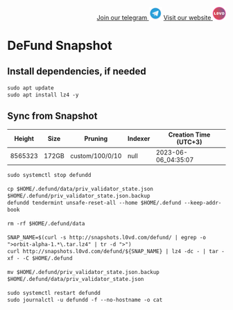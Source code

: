 <p style="font-size:14px" align="right">
<a href="https://t.me/L0vd_staking" target="_blank">Join our telegram <img src="https://raw.githubusercontent.com/L0vd/screenshots/main/Telegram_logo.png" width="30"/></a>
<a href="https://l0vd.com/" target="_blank">Visit our website <img src="https://raw.githubusercontent.com/L0vd/screenshots/main/L0vd.png" width="30"/></a>
</p>

# DeFund Snapshot

## Install dependencies, if needed
```
sudo apt update
sudo apt install lz4 -y
```

## Sync from Snapshot  
| Height  | Size | Pruning | Indexer | Creation Time (UTC+3) |
| --------- | --------- | --------- | --------- | --------- |
| 8565323  | 172GB  | custom/100/0/10 | null | 2023-06-06_04:35:07 |

```
sudo systemctl stop defundd

cp $HOME/.defund/data/priv_validator_state.json $HOME/.defund/priv_validator_state.json.backup
defundd tendermint unsafe-reset-all --home $HOME/.defund --keep-addr-book

rm -rf $HOME/.defund/data 

SNAP_NAME=$(curl -s http://snapshots.l0vd.com/defund/ | egrep -o ">orbit-alpha-1.*\.tar.lz4" | tr -d ">")
curl http://snapshots.l0vd.com/defund/${SNAP_NAME} | lz4 -dc - | tar -xf - -C $HOME/.defund

mv $HOME/.defund/priv_validator_state.json.backup $HOME/.defund/data/priv_validator_state.json

sudo systemctl restart defundd
sudo journalctl -u defundd -f --no-hostname -o cat
```
